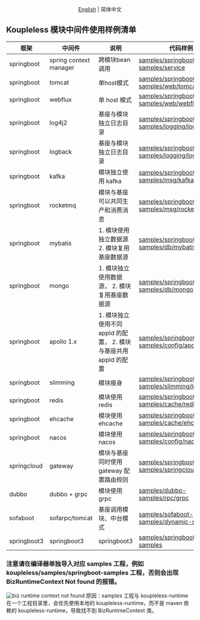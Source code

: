 <div align="center">

[English](./README.md) | 简体中文

</div>

## Koupleless 模块中间件使用样例清单

| 框架          | 中间件                    | 说明                                          | 代码样例                                                                                                                                                     |
|-------------|------------------------|---------------------------------------------|----------------------------------------------------------------------------------------------------------------------------------------------------------|
| springboot  | spring context manager | 跨模块bean调用                                   | [samples/springboot-samples/service](https://github.com/koupleless/koupleless/tree/main/samples/springboot-samples/service)                              |  
| springboot  | tomcat                 | 单host模式                                     | [samples/springboot-samples/web/tomcat/](https://github.com/koupleless/koupleless/tree/main/samples/springboot-samples/tree/master/samples/web/tomcat)                          | 
| springboot  | webflux                | 单 host 模式                                   | [samples/springboot-samples/web/webflux/](https://github.com/koupleless/koupleless/tree/main/samples/springboot-samples/tree/master/samples/web/webflux) |
| springboot  | log4j2                 | 基座与模块独立日志目录                                 | [samples/springboot-samples/logging/log4j2](https://github.com/koupleless/koupleless/tree/main/samples/springboot-samples/logging/log4j2)                |
| springboot  | logback                | 基座与模块独立日志目录                                 | [samples/springboot-samples/logging/logback](https://github.com/koupleless/koupleless/tree/main/samples/springboot-samples/logging/logback)              |  
| springboot  | kafka                  | 模块独立使用 kafka                                | [samples/springboot-samples/msg/kafka](https://github.com/koupleless/koupleless/tree/main/samples/springboot-samples/msg/kafka/)                         |
| springboot  | rocketmq               | 模块与基座可以共同生产和消费消息                            | [samples/springboot-samples/msg/rocketmq](https://github.com/koupleless/koupleless/tree/main/samples/springboot-samples/msg/rocketmq/)                   |
| springboot  | mybatis                | 1. 模块使用独立数据源 2. 模块复用基座数据源                   | [samples/springboot-samples/db/mybatis](https://github.com/koupleless/koupleless/tree/main/samples/springboot-samples/db/mybatis)                        |
| springboot  | mongo                  | 1. 模块独立使用数据源， 2. 模块复用基座数据源                  | [samples/springboot-samples/db/mongo](https://github.com/koupleless/koupleless/tree/main/samples/springboot-samples/db/mongo)                            |
| springboot  | apollo 1.x             | 1. 模块独立使用不同 appId 的配置， 2. 模块与基座共用 appId 的配置 | [samples/springboot-samples/config/apollo](https://github.com/koupleless/koupleless/tree/main/samples/springboot-samples/config/apollo)                  |
| springboot  | slimming               | 模块瘦身                                        | [samples/springboot-samples/slimming/log4j2](https://github.com/koupleless/koupleless/tree/main/samples/springboot-samples/slimming/log4j2)              |
| springboot  | redis                  | 模块使用 redis                                  | [samples/springboot-samples/cache/redis](https://github.com/koupleless/koupleless/tree/main/samples/springboot-samples/cache/redis)                      |
| springboot  | ehcache                | 模块使用 ehcache                                | [samples/springboot-samples/cache/ehcache](https://github.com/koupleless/koupleless/tree/main/samples/springboot-samples/cache/ehcache)                  |
| springboot  | nacos                  | 模块使用 nacos                                  | [samples/springboot-samples/config/nacos](https://github.com/koupleless/koupleless/tree/main/samples/springboot-samples/config/nacos)                    |
| springcloud | gateway                | 模块与基座同时使用 gateway 配置路由规则                    | [samples/springboot-samples/springcloud/gateway](https://github.com/koupleless/koupleless/tree/main/samples/springboot-samples/springcloud/gateway)      |
| dubbo       | dubbo + grpc           | 模块使用 grpc                                   | [samples/dubbo-samples/rpc/grpc](https://github.com/koupleless/koupleless/tree/main/samples/dubbo-samples/rpc/grpc)                                      |
| sofaboot    | sofarpc/tomcat         | 基座调用模块、中台模式                                 | [samples/sofaboot-samples/dynamic-stock](https://github.com/koupleless/koupleless/tree/main/samples/sofaboot-samples/dynamic-stock)                      | 
| springboot3 | springboot3            | springboot3                                 | [samples/springboot3-samples](https://github.com/koupleless/koupleless/tree/main/samples/springboot3-samples)                                            |       |
### 注意请在编译器单独导入对应 samples 工程，例如 koupleless/samples/springboot-samples 工程，否则会出现 BizRuntimeContext Not found 的报错。
![biz runtime context not found](bizruntimecontext_not_found.png)
原因：samples 工程与 koupleless-runtime 在一个工程目录里，会优先使用本地的 koupleless-runtime，而不是 maven 依赖的 koupleless-runtime，导致找不到 BizRuntimeContext 类。
